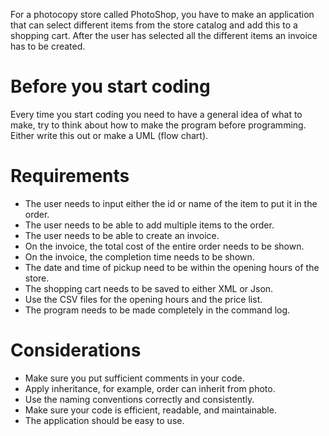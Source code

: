 For a photocopy store called PhotoShop, you have to make an application that can select different items from the store catalog and add this to a shopping cart. After the user has selected all the different items an invoice has to be created.

# Before you start coding
Every time you start coding you need to have a general idea of what to make, try to think about how to make the program before programming. Either write this out or make a UML (flow chart).

# Requirements

* The user needs to input either the id or name of the item to put it in the order.
* The user needs to be able to add multiple items to the order.
* The user needs to be able to create an invoice.
* On the invoice, the total cost of the entire order needs to be shown.
* On the invoice, the completion time needs to be shown.
* The date and time of pickup need to be within the opening hours of the store.
* The shopping cart needs to be saved to either XML or Json.
* Use the CSV files for the opening hours and the price list.
* The program needs to be made completely in the command log.


# Considerations

* Make sure you put sufficient comments in your code. 
* Apply inheritance, for example, order can inherit from photo. 
* Use the naming conventions correctly and consistently. 
* Make sure your code is efficient, readable, and maintainable. 
* The application should be easy to use. 